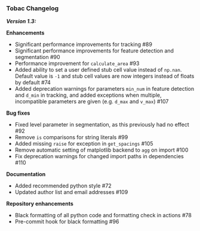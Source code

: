 ### Tobac Changelog

_**Version 1.3:**_

**Enhancements**

- Significant performance improvements for tracking #89
- Significant performance improvements for feature detection and segmentation #90
- Performance improvement for `calculate_area` #93
- Added ability to set a user defined stub cell value instead of `np.nan`. Default value is `-1` and stub cell values are now integers instead of floats by default #74
- Added deprecation warnings for parameters `min_num` in feature detection and `d_min` in tracking, and added exceptions when multiple, incompatible parameters are given (e.g. `d_max` and `v_max`) #107

**Bug fixes**

- Fixed level parameter in segmentation, as this previously had no effect #92
- Remove `is` comparisons for string literals #99
- Added missing `raise` for exception in `get_spacings` #105
- Remove automatic setting of matplotlib backend to `agg` on import #100
- Fix deprecation warnings for changed import paths in dependencies #110

**Documentation**

- Added recommended python style #72
- Updated author list and email addresses #109

**Repository enhancements**

- Black formatting of all python code and formatting check in actions #78
- Pre-commit hook for black formatting #96

